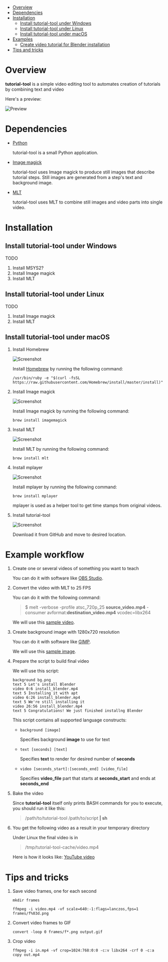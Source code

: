 * [Overview](#overview)
* [Dependencies](#deps)
* [Installation](#installation)
  * [Install tutorial-tool under Windows](#install-windows)
  * [Install tutorial-tool under Linux](#install-linux)
  * [Install tutorial-tool under macOS](#install-macos)
* [Examples](#examples)
  * [Create video tutorial for Blender installation](#example-blender)
* [Tips and tricks](#tips)

<a name="overview"/>

Overview
========

**tutorial-tool** is a simple video editing tool to automates creation of tutorials
by combining text and video

Here's a preview:

![Preview](https://github.com/OGStudio/tutorial-tool-readme/blob/master/example/video.gif)

<a name="deps"/>

Dependencies
============
* [Python](http://python.org)

  tutorial-tool is a small Python application.

* [Image magick](http://imagemagick.org)

  tutorial-tool uses Image magick to produce still images that describe
  tutorial steps. Still images are generated from a step's text
  and background image.

* [MLT](http://mltframework.org)

  tutorial-tool uses MLT to combine still images and video parts into
  single video.

<a name="installation"/>

Installation
============

<a name="install-windows"/>

Install tutorial-tool under Windows
-----------------------------------
TODO
1. Install MSYS2?
2. Install Image magick
3. Install MLT

<a name="install-linux"/>

Install tutorial-tool under Linux
---------------------------------
TODO
1. Install Image magick
2. Install MLT

<a name="install-macos"/>

Install tutorial-tool under macOS
---------------------------------

1. Install Homebrew

   ![Screenshot](https://github.com/OGStudio/tutorial-tool-readme/readme/install-macos-01.png)

   Install [Homebrew](https://brew.sh/) by running the following command:

   `/usr/bin/ruby -e "$(curl -fsSL https://raw.githubusercontent.com/Homebrew/install/master/install)"`

1. Install Image magick
 
   ![Screenshot](https://github.com/OGStudio/tutorial-tool-readme/readme/install-macos-02.png)

   Install Image magick by running the following command:

   `brew install imagemagick`

1. Install MLT
 
   ![Screenshot](https://github.com/OGStudio/tutorial-tool-readme/readme/install-macos-03.png)

   Install MLT by running the following command:

   `brew install mlt`

1. Install mplayer
 
   ![Screenshot](https://github.com/OGStudio/tutorial-tool-readme/readme/install-macos-03.png)

   Install mplayer by running the following command:

   `brew install mplayer`

   mplayer is used as a helper tool to get time stamps from original videos.

1. Install tutorial-tool

   ![Screenshot](https://github.com/OGStudio/tutorial-tool-readme/readme/install-macos-04.png)

   Download it from GitHub and move to desired location.

Example workflow
================
1. Create one or several videos of something you want to teach

   You can do it with software like [OBS Studio](https://obsproject.com).

2. Convert the video with MLT to 25 FPS

   You can do it with the following command:
   > $ melt -verbose -profile atsc_720p_25 **source_video.mp4** -consumer avformat:**destination_video.mp4** vcodec=libx264

   We will use this [sample video](example/install_blender.mp4).

1. Create background image with 1280x720 resolution

   You can do it with software like [GIMP](http://gimp.org).
   
   We will use this [sample image](example/bg.png).

1. Prepare the script to build final video

   We will use this script:
   ```
   background bg.png
   text 5 Let's install Blender
   video 0:6 install_blender.mp4
   text 5 Installing it with apt
   video 6:26 install_blender.mp4
   text 5 We're still installing it
   video 26:56 install_blender.mp4
   text 5 Congratulations! We just finished installng Blender
   ```
   This script contains all supported language constructs:

   * `background [image]`

     Specifies background **image** to use for text

   * `text [seconds] [text]`

     Specifies **text** to render for desired number of **seconds**

   * `video [seconds_start]:[seconds_end] [video_file]`
     
     Specifies **video_file** part that starts at **seconds_start** and ends at **seconds_end**

1. Bake the video

   Since **tutorial-tool** itself only prints BASH commands for you to execute,
   you should run it like this:
   > /path/to/tutorial-tool /path/to/script **| sh**

1. You get the following video as a result in your temporary directory

   Under Linux the final video is in
   > /tmp/tutorial-tool-cache/video.mp4

   Here is how it looks like: [YouTube video](https://youtu.be/ScwXSJpIXpQ)

<a name="deps"/>

Tips and tricks
===============

1. Save video frames, one for each second

   `
   mkdir frames
   `

   `
   ffmpeg -i video.mp4 -vf scale=640:-1:flags=lanczos,fps=1 frames/f%03d.png
   `

1. Convert video frames to GIF

   `convert -loop 0 frames/f*.png output.gif`

1. Crop video

    `ffmpeg -i in.mp4 -vf crop=1024:768:0:0 -c:v libx264 -crf 0 -c:a copy out.mp4`
